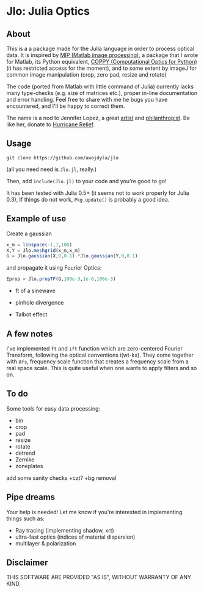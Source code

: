 # Jlo: Julia Optics

## About
This is a a package made for the Julia language in order to process optical data.
It is inspired by [MIP (Matlab image processing)](https://github.com/awojdyla/mip), a package that I wrote for Matlab, its Python equivalent, [COPPY (Computational Optics for Python)](https://bitbucket.org/alsuboss/coppy) (it has restricted access for the moment), and to some extent by imageJ for common image manipulation (crop, zero pad, resize and rotate)

The code (ported from Matlab with little command of Julia) currently lacks many type-checks (e.g. size of matrices etc.), proper in-line documentation and error handling. Feel free to share with me he bugs you have encountered, and I'll be happy to correct them.

The name is a nod to Jennifer Lopez, a great [artist](https://www.youtube.com/watch?v=4kGvlESGvbs) and [philanthropist](https://en.wikipedia.org/wiki/Jennifer_Lopez#Philanthropy_and_activism). Be like her, donate to [Hurricane Relief](http://www.redcross.org/about-us/our-work/disaster-relief/hurricane-relief).

## Usage
```git clone https://github.com/awojdyla/jlo```

(all you need need is `Jlo.jl`, really.)

Then, add ```include(Jlo.jl)``` to your code and you're good to go!

It has been tested with Julia 0.5+ (it seems not to work properly for Julia 0.3), If things do not work, `Pkg.update()` is probably a good idea.

## Example of use
Create a gaussian
```julia
x_m = linspace(-1,1,100)
X,Y = Jlo.meshgrid(x_m,x_m)
G = Jlo.gaussian(X,0,0.1).*Jlo.gaussian(Y,0,0.1)
```
and propagate it using Fourier Optics:
```julia
Eprop = Jlo.propTF(G,100e-3,1e-6,100e-3)
```

+ ft of a sinewave
+ pinhole divergence

+ Talbot effect

## A few notes
I've implemented `ft` and `ift` function which are zero-centered Fourier Transform, following the optical conventions i(wt-kx). They come together with a`fs`, frequency scale function that creates a frequency scale from a real space scale. This is quite useful when one wants to apply filters and so on.

## To do
Some tools for easy data processing:
+ bin
+ crop
+ pad
+ resize
+ rotate
+ detrend
+ Zernike
+ zoneplates

add some sanity checks
+czt?
+bg removal

## Pipe dreams
Your help is needed! Let me know if you're interested in implementing things such as:
+ Ray tracing (implementing shadow, xrt)
+ ultra-fast optics (indices of material dispersion)
+ multilayer & polarization

## Disclaimer
THIS SOFTWARE ARE PROVIDED "AS IS", WITHOUT WARRANTY OF ANY KIND.
